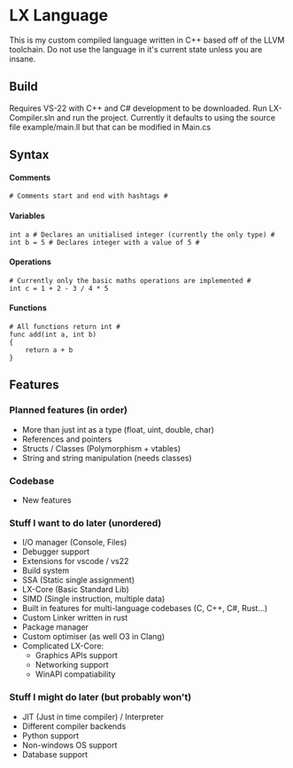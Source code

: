 # LX Language

This is my custom compiled language written in C++ based off of the LLVM toolchain. Do not use the language in it's current state unless you are insane.

## Build

Requires VS-22 with C++ and C# development to be downloaded. Run LX-Compiler.sln and run the project. Currently it defaults to using the source file example/main.ll but that can be modified in Main.cs

## Syntax

#### Comments

```
# Comments start and end with hashtags #
```

#### Variables

```
int a # Declares an unitialised integer (currently the only type) #
int b = 5 # Declares integer with a value of 5 #
```

#### Operations
```
# Currently only the basic maths operations are implemented #
int c = 1 + 2 - 3 / 4 * 5
```

#### Functions
```
# All functions return int #
func add(int a, int b)
{
    return a + b
}
```

## Features

### Planned features (in order)
- More than just int as a type (float, uint, double, char)
- References and pointers
- Structs / Classes (Polymorphism + vtables)
- String and string manipulation (needs classes)

### Codebase
- New features

### Stuff I want to do later (unordered)
- I/O manager (Console, Files)
- Debugger support
- Extensions for vscode / vs22
- Build system
- SSA (Static single assignment)
- LX-Core (Basic Standard Lib)
- SIMD (Single instruction, multiple data)
- Built in features for multi-language codebases (C, C++, C#, Rust...)
- Custom Linker written in rust
- Package manager
- Custom optimiser (as well O3 in Clang)
- Complicated LX-Core:
    - Graphics APIs support
    - Networking support
    - WinAPI compatiability

### Stuff I might do later (but probably won't)
- JIT (Just in time compiler) / Interpreter
- Different compiler backends
- Python support
- Non-windows OS support
- Database support

